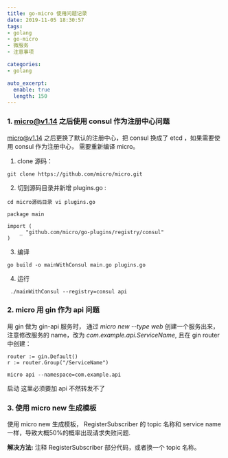 ```yaml
---
title: go-micro 使用问题记录
date: 2019-11-05 18:30:57
tags:
- golang
- go-micro
- 微服务
- 注意事项

categories:
- golang

auto_excerpt:
  enable: true
  length: 150
---
```


### 1. micro@v1.14 之后使用 consul 作为注册中心问题
micro@v1.14 之后更换了默认的注册中心，把 consul 换成了 etcd ，如果需要使用 consul 作为注册中心，
需要重新编译 micro。

1. clone 源码：

```shell
git clone https://github.com/micro/micro.git 
```

2. 切到源码目录并新增 plugins.go :

```shell
cd micro源码目录 vi plugins.go
```

```golang
package main

import (
	_ "github.com/micro/go-plugins/registry/consul"
)
```

3. 编译

```shell
go build -o mainWithConsul main.go plugins.go 
```

4. 运行

```shell
 ./mainWithConsul --registry=consul api 
```

### 2. micro 用 gin 作为 api 问题
用 gin 做为 gin-api 服务时， 通过 *micro new --type web* 创建一个服务出来，注意修改服务的 name，改为 *com.example.api.ServiceName*,
且在 gin router 中创建：

```golang
router := gin.Default()
r := router.Group("/ServiceName")

```
```shell
micro api --namespace=com.example.api
```

启动 这里必须要加 api 不然转发不了

### 3. 使用 micro new 生成模板

使用 micro new 生成模板， RegisterSubscriber 的 topic 名称和 service name 一样，导致大概50%的概率出现请求失败问题.

**解决方法:**  注释 RegisterSubscriber 部分代码，或者换一个 topic 名称。
